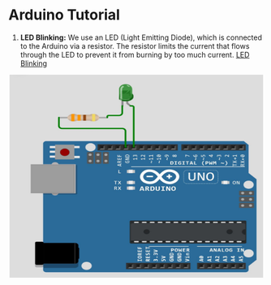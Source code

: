 # Arduino Tutorial
1. **LED Blinking:** We use an LED (Light Emitting Diode), which is connected to the Arduino via a resistor. The resistor limits the current that flows through the LED to prevent it from burning by too much current.
<a href="https://wokwi.com/projects/374869964416433153">LED Blinking</a>
<p align="center">
<img src="./Media/1.jpg" width="500" height="400"/>
</p>